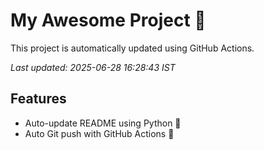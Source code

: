 # My Awesome Project 🚀

This project is automatically updated using GitHub Actions.

_Last updated: 2025-06-28 16:28:43 IST_

## Features
- Auto-update README using Python 🐍
- Auto Git push with GitHub Actions 🤖
